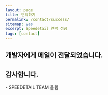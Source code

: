 ```yaml
---
layout: page
title: 연락하기
permalink: /contact/success/
sitemap: yes
excerpt: Speedetail 연락 성공
tags: [contact]
---
```


<h2>개발자에게 메일이 전달되었습니다.</h2>
<h2>감사합니다.</h2>
<p>- SPEEDETAIL TEAM 올림</p>
